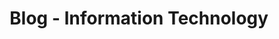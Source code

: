 ---
permalink: /blog/information-technology/
layout: theme-site/hbf-page/posts
title: Blog - Information Technology
include-seo: false
pagination:
  enabled: true
  collection: blog-information-technology
  sort_field: 'date'
  sort_reverse: true
sitemap: false
masonry-grids: true
---